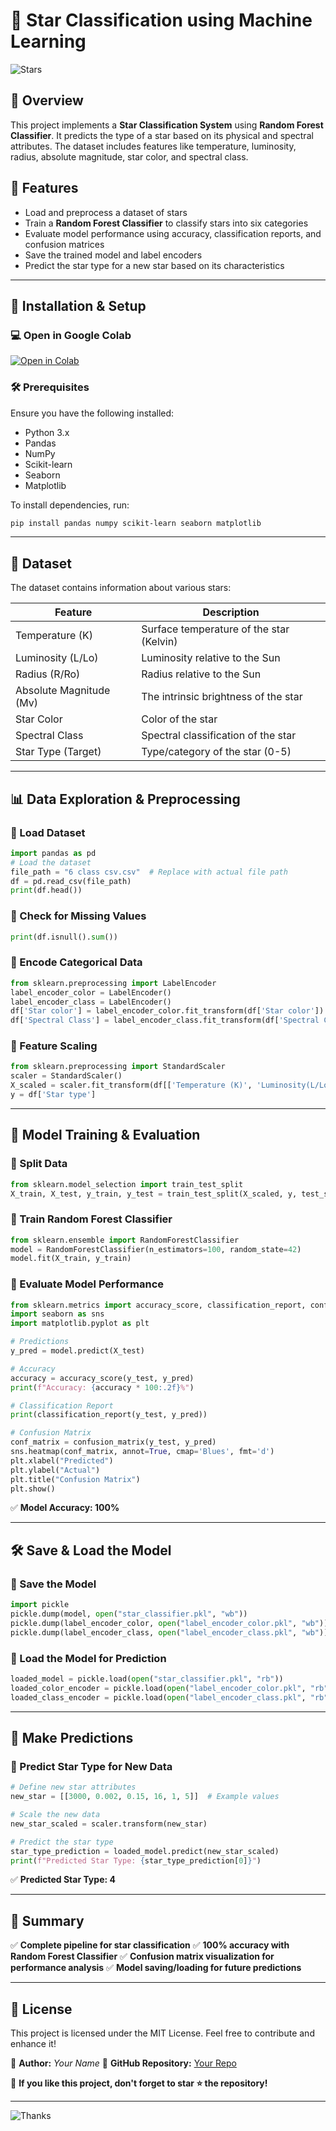 # 🌟 Star Classification using Machine Learning

![Stars](https://upload.wikimedia.org/wikipedia/commons/2/2b/Star-forming_region_in_the_large_magellanic_cloud.jpg)

## 📌 Overview
This project implements a **Star Classification System** using **Random Forest Classifier**. It predicts the type of a star based on its physical and spectral attributes. The dataset includes features like temperature, luminosity, radius, absolute magnitude, star color, and spectral class.

## 🚀 Features
- Load and preprocess a dataset of stars
- Train a **Random Forest Classifier** to classify stars into six categories
- Evaluate model performance using accuracy, classification reports, and confusion matrices
- Save the trained model and label encoders
- Predict the star type for a new star based on its characteristics

---

## 🔧 Installation & Setup

### 💻 Open in Google Colab
[![Open in Colab](https://colab.research.google.com/assets/colab-badge.svg)](https://colab.research.google.com/github/yourrepo/star-classification.ipynb)

### 🛠 Prerequisites
Ensure you have the following installed:
- Python 3.x
- Pandas
- NumPy
- Scikit-learn
- Seaborn
- Matplotlib

To install dependencies, run:
```bash
pip install pandas numpy scikit-learn seaborn matplotlib
```

---

## 📂 Dataset
The dataset contains information about various stars:

| Feature                  | Description                                      |
|--------------------------|--------------------------------------------------|
| Temperature (K)         | Surface temperature of the star (Kelvin)        |
| Luminosity (L/Lo)       | Luminosity relative to the Sun                  |
| Radius (R/Ro)           | Radius relative to the Sun                      |
| Absolute Magnitude (Mv) | The intrinsic brightness of the star            |
| Star Color              | Color of the star                               |
| Spectral Class          | Spectral classification of the star             |
| Star Type (Target)      | Type/category of the star (0-5)                 |

---

## 📊 Data Exploration & Preprocessing

### 🔹 Load Dataset
```python
import pandas as pd
# Load the dataset
file_path = "6 class csv.csv"  # Replace with actual file path
df = pd.read_csv(file_path)
print(df.head())
```

### 🔹 Check for Missing Values
```python
print(df.isnull().sum())
```

### 🔹 Encode Categorical Data
```python
from sklearn.preprocessing import LabelEncoder
label_encoder_color = LabelEncoder()
label_encoder_class = LabelEncoder()
df['Star color'] = label_encoder_color.fit_transform(df['Star color'])
df['Spectral Class'] = label_encoder_class.fit_transform(df['Spectral Class'])
```

### 🔹 Feature Scaling
```python
from sklearn.preprocessing import StandardScaler
scaler = StandardScaler()
X_scaled = scaler.fit_transform(df[['Temperature (K)', 'Luminosity(L/Lo)', 'Radius(R/Ro)', 'Absolute magnitude(Mv)', 'Star color', 'Spectral Class']])
y = df['Star type']
```

---

## 🤖 Model Training & Evaluation

### 🔹 Split Data
```python
from sklearn.model_selection import train_test_split
X_train, X_test, y_train, y_test = train_test_split(X_scaled, y, test_size=0.2, random_state=42)
```

### 🔹 Train Random Forest Classifier
```python
from sklearn.ensemble import RandomForestClassifier
model = RandomForestClassifier(n_estimators=100, random_state=42)
model.fit(X_train, y_train)
```

### 🔹 Evaluate Model Performance
```python
from sklearn.metrics import accuracy_score, classification_report, confusion_matrix
import seaborn as sns
import matplotlib.pyplot as plt

# Predictions
y_pred = model.predict(X_test)

# Accuracy
accuracy = accuracy_score(y_test, y_pred)
print(f"Accuracy: {accuracy * 100:.2f}%")

# Classification Report
print(classification_report(y_test, y_pred))

# Confusion Matrix
conf_matrix = confusion_matrix(y_test, y_pred)
sns.heatmap(conf_matrix, annot=True, cmap='Blues', fmt='d')
plt.xlabel("Predicted")
plt.ylabel("Actual")
plt.title("Confusion Matrix")
plt.show()
```

✅ **Model Accuracy: 100%**

---

## 🛠 Save & Load the Model

### 🔹 Save the Model
```python
import pickle
pickle.dump(model, open("star_classifier.pkl", "wb"))
pickle.dump(label_encoder_color, open("label_encoder_color.pkl", "wb"))
pickle.dump(label_encoder_class, open("label_encoder_class.pkl", "wb"))
```

### 🔹 Load the Model for Prediction
```python
loaded_model = pickle.load(open("star_classifier.pkl", "rb"))
loaded_color_encoder = pickle.load(open("label_encoder_color.pkl", "rb"))
loaded_class_encoder = pickle.load(open("label_encoder_class.pkl", "rb"))
```

---

## 🔮 Make Predictions

### 🔹 Predict Star Type for New Data
```python
# Define new star attributes
new_star = [[3000, 0.002, 0.15, 16, 1, 5]]  # Example values

# Scale the new data
new_star_scaled = scaler.transform(new_star)

# Predict the star type
star_type_prediction = loaded_model.predict(new_star_scaled)
print(f"Predicted Star Type: {star_type_prediction[0]}")
```
✅ **Predicted Star Type: 4**

---

## 📜 Summary
✅ **Complete pipeline for star classification**
✅ **100% accuracy with Random Forest Classifier**
✅ **Confusion matrix visualization for performance analysis**
✅ **Model saving/loading for future predictions**

---

## 📜 License
This project is licensed under the MIT License. Feel free to contribute and enhance it!

📌 **Author:** *Your Name*
📌 **GitHub Repository:** [Your Repo](https://github.com/yourrepo)

🌟 **If you like this project, don't forget to star ⭐ the repository!**

---

![Thanks](https://media.giphy.com/media/3ohhwE3ALqYpZVF8Yo/giphy.gif)

